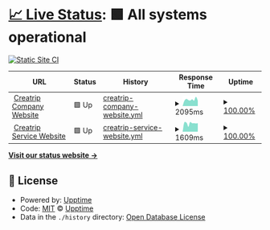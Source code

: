 # [📈 Live Status](https://status.creatrip.com): <!--live status--> **🟩 All systems operational**

[![Static Site CI](https://github.com/creatrip/status/workflows/Static%20Site%20CI/badge.svg)](https://github.com/creatrip/status/actions?query=workflow%3A%22Static+Site+CI%22)

<!--start: status pages-->
<!-- This summary is generated by Upptime (https://github.com/upptime/upptime) -->
<!-- Do not edit this manually, your changes will be overwritten -->
<!-- prettier-ignore -->
| URL | Status | History | Response Time | Uptime |
| --- | ------ | ------- | ------------- | ------ |
| <img alt="" src="https://icons.duckduckgo.com/ip3/creatrip.co.kr.ico" height="13"> [Creatrip Company Website](https://creatrip.co.kr) | 🟩 Up | [creatrip-company-website.yml](https://github.com/creatrip/status/commits/HEAD/history/creatrip-company-website.yml) | <details><summary><img alt="Response time graph" src="./graphs/creatrip-company-website/response-time-week.png" height="20"> 2095ms</summary><br><a href="https://status.creatrip.com/history/creatrip-company-website"><img alt="Response time 2095" src="https://img.shields.io/endpoint?url=https%3A%2F%2Fraw.githubusercontent.com%2Fcreatrip%2Fstatus%2FHEAD%2Fapi%2Fcreatrip-company-website%2Fresponse-time.json"></a><br><a href="https://status.creatrip.com/history/creatrip-company-website"><img alt="24-hour response time 1593" src="https://img.shields.io/endpoint?url=https%3A%2F%2Fraw.githubusercontent.com%2Fcreatrip%2Fstatus%2FHEAD%2Fapi%2Fcreatrip-company-website%2Fresponse-time-day.json"></a><br><a href="https://status.creatrip.com/history/creatrip-company-website"><img alt="7-day response time 2095" src="https://img.shields.io/endpoint?url=https%3A%2F%2Fraw.githubusercontent.com%2Fcreatrip%2Fstatus%2FHEAD%2Fapi%2Fcreatrip-company-website%2Fresponse-time-week.json"></a><br><a href="https://status.creatrip.com/history/creatrip-company-website"><img alt="30-day response time 2095" src="https://img.shields.io/endpoint?url=https%3A%2F%2Fraw.githubusercontent.com%2Fcreatrip%2Fstatus%2FHEAD%2Fapi%2Fcreatrip-company-website%2Fresponse-time-month.json"></a><br><a href="https://status.creatrip.com/history/creatrip-company-website"><img alt="1-year response time 2095" src="https://img.shields.io/endpoint?url=https%3A%2F%2Fraw.githubusercontent.com%2Fcreatrip%2Fstatus%2FHEAD%2Fapi%2Fcreatrip-company-website%2Fresponse-time-year.json"></a></details> | <details><summary><a href="https://status.creatrip.com/history/creatrip-company-website">100.00%</a></summary><a href="https://status.creatrip.com/history/creatrip-company-website"><img alt="All-time uptime 100.00%" src="https://img.shields.io/endpoint?url=https%3A%2F%2Fraw.githubusercontent.com%2Fcreatrip%2Fstatus%2FHEAD%2Fapi%2Fcreatrip-company-website%2Fuptime.json"></a><br><a href="https://status.creatrip.com/history/creatrip-company-website"><img alt="24-hour uptime 100.00%" src="https://img.shields.io/endpoint?url=https%3A%2F%2Fraw.githubusercontent.com%2Fcreatrip%2Fstatus%2FHEAD%2Fapi%2Fcreatrip-company-website%2Fuptime-day.json"></a><br><a href="https://status.creatrip.com/history/creatrip-company-website"><img alt="7-day uptime 100.00%" src="https://img.shields.io/endpoint?url=https%3A%2F%2Fraw.githubusercontent.com%2Fcreatrip%2Fstatus%2FHEAD%2Fapi%2Fcreatrip-company-website%2Fuptime-week.json"></a><br><a href="https://status.creatrip.com/history/creatrip-company-website"><img alt="30-day uptime 100.00%" src="https://img.shields.io/endpoint?url=https%3A%2F%2Fraw.githubusercontent.com%2Fcreatrip%2Fstatus%2FHEAD%2Fapi%2Fcreatrip-company-website%2Fuptime-month.json"></a><br><a href="https://status.creatrip.com/history/creatrip-company-website"><img alt="1-year uptime 100.00%" src="https://img.shields.io/endpoint?url=https%3A%2F%2Fraw.githubusercontent.com%2Fcreatrip%2Fstatus%2FHEAD%2Fapi%2Fcreatrip-company-website%2Fuptime-year.json"></a></details>
| <img alt="" src="https://icons.duckduckgo.com/ip3/creatrip.com.ico" height="13"> [Creatrip Service Website](https://creatrip.com) | 🟩 Up | [creatrip-service-website.yml](https://github.com/creatrip/status/commits/HEAD/history/creatrip-service-website.yml) | <details><summary><img alt="Response time graph" src="./graphs/creatrip-service-website/response-time-week.png" height="20"> 1609ms</summary><br><a href="https://status.creatrip.com/history/creatrip-service-website"><img alt="Response time 1609" src="https://img.shields.io/endpoint?url=https%3A%2F%2Fraw.githubusercontent.com%2Fcreatrip%2Fstatus%2FHEAD%2Fapi%2Fcreatrip-service-website%2Fresponse-time.json"></a><br><a href="https://status.creatrip.com/history/creatrip-service-website"><img alt="24-hour response time 1378" src="https://img.shields.io/endpoint?url=https%3A%2F%2Fraw.githubusercontent.com%2Fcreatrip%2Fstatus%2FHEAD%2Fapi%2Fcreatrip-service-website%2Fresponse-time-day.json"></a><br><a href="https://status.creatrip.com/history/creatrip-service-website"><img alt="7-day response time 1609" src="https://img.shields.io/endpoint?url=https%3A%2F%2Fraw.githubusercontent.com%2Fcreatrip%2Fstatus%2FHEAD%2Fapi%2Fcreatrip-service-website%2Fresponse-time-week.json"></a><br><a href="https://status.creatrip.com/history/creatrip-service-website"><img alt="30-day response time 1609" src="https://img.shields.io/endpoint?url=https%3A%2F%2Fraw.githubusercontent.com%2Fcreatrip%2Fstatus%2FHEAD%2Fapi%2Fcreatrip-service-website%2Fresponse-time-month.json"></a><br><a href="https://status.creatrip.com/history/creatrip-service-website"><img alt="1-year response time 1609" src="https://img.shields.io/endpoint?url=https%3A%2F%2Fraw.githubusercontent.com%2Fcreatrip%2Fstatus%2FHEAD%2Fapi%2Fcreatrip-service-website%2Fresponse-time-year.json"></a></details> | <details><summary><a href="https://status.creatrip.com/history/creatrip-service-website">100.00%</a></summary><a href="https://status.creatrip.com/history/creatrip-service-website"><img alt="All-time uptime 100.00%" src="https://img.shields.io/endpoint?url=https%3A%2F%2Fraw.githubusercontent.com%2Fcreatrip%2Fstatus%2FHEAD%2Fapi%2Fcreatrip-service-website%2Fuptime.json"></a><br><a href="https://status.creatrip.com/history/creatrip-service-website"><img alt="24-hour uptime 100.00%" src="https://img.shields.io/endpoint?url=https%3A%2F%2Fraw.githubusercontent.com%2Fcreatrip%2Fstatus%2FHEAD%2Fapi%2Fcreatrip-service-website%2Fuptime-day.json"></a><br><a href="https://status.creatrip.com/history/creatrip-service-website"><img alt="7-day uptime 100.00%" src="https://img.shields.io/endpoint?url=https%3A%2F%2Fraw.githubusercontent.com%2Fcreatrip%2Fstatus%2FHEAD%2Fapi%2Fcreatrip-service-website%2Fuptime-week.json"></a><br><a href="https://status.creatrip.com/history/creatrip-service-website"><img alt="30-day uptime 100.00%" src="https://img.shields.io/endpoint?url=https%3A%2F%2Fraw.githubusercontent.com%2Fcreatrip%2Fstatus%2FHEAD%2Fapi%2Fcreatrip-service-website%2Fuptime-month.json"></a><br><a href="https://status.creatrip.com/history/creatrip-service-website"><img alt="1-year uptime 100.00%" src="https://img.shields.io/endpoint?url=https%3A%2F%2Fraw.githubusercontent.com%2Fcreatrip%2Fstatus%2FHEAD%2Fapi%2Fcreatrip-service-website%2Fuptime-year.json"></a></details>

<!--end: status pages-->

[**Visit our status website →**](https://status.creatrip.com)

## 📄 License

- Powered by: [Upptime](https://github.com/upptime/upptime)
- Code: [MIT](./LICENSE) © [Upptime](https://upptime.js.org)
- Data in the `./history` directory: [Open Database License](https://opendatacommons.org/licenses/odbl/1-0/)
